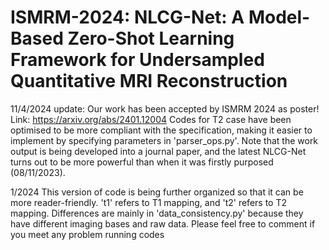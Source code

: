 # ISMRM-2024: NLCG-Net: A Model-Based Zero-Shot Learning Framework for Undersampled Quantitative MRI Reconstruction

11/4/2024 update: Our work has been accepted by ISMRM 2024 as poster! Link: https://arxiv.org/abs/2401.12004
Codes for T2 case have been optimised to be more compliant with the specification, making it easier to implement by specifying parameters in 'parser_ops.py'. Note that the work output is being developed into a journal paper, and the latest NLCG-Net turns out to be more powerful than when it was firstly purposed (08/11/2023).

1/2024 This version of code is being further organized so that it can be more reader-friendly. 't1' refers to T1 mapping, and 't2' refers to T2 mapping. Differences are mainly in 'data_consistency.py' because they have different imaging bases and raw data. Please feel free to comment if you meet any problem running codes
